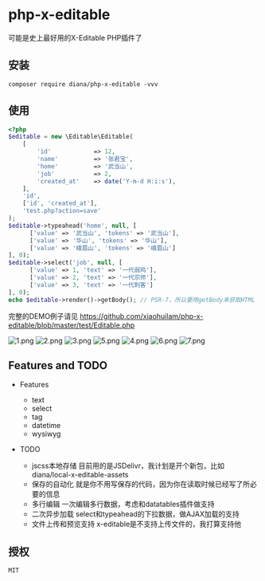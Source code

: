 # php-x-editable

可能是史上最好用的X-Editable PHP插件了

## 安装

```
composer require diana/php-x-editable -vvv
```


## 使用

```php
<?php
$editable = new \Editable\Editable(
    [
        'id'            => 12,
        'name'          => '张君宝',
        'home'          => '武当山',
        'job'           => 2,
        'created_at'    => date('Y-m-d H:i:s'),
    ], 
    'id', 
    ['id', 'created_at'], 
    'test.php?action=save'
);
$editable->typeahead('home', null, [
      ['value' => '武当山', 'tokens' => '武当山'],
      ['value' => '华山', 'tokens' => '华山'],
      ['value' => '峨眉山', 'tokens' => '峨眉山']
], 0);
$editable->select('job', null, [
      ['value' => 1, 'text' => '一代弱鸡'],
      ['value' => 2, 'text' => '一代宗师'],
      ['value' => 3, 'text' => '一代刺客']
], 0);
echo $editable->render()->getBody(); // PSR-7，所以要用getBody来获取HTML
```

完整的DEMO例子请见 https://github.com/xiaohuilam/php-x-editable/blob/master/test/Editable.php

![1.png](https://ooo.0o0.ooo/2017/11/09/5a042ab5a73db.png)
![2.png](https://ooo.0o0.ooo/2017/11/09/5a042ab5cc6a1.png)
![3.png](https://ooo.0o0.ooo/2017/11/09/5a042ab5cf328.png)
![5.png](https://ooo.0o0.ooo/2017/11/09/5a042ab5e86fd.png)
![4.png](https://ooo.0o0.ooo/2017/11/09/5a042ab5f2f18.png)
![6.png](https://ooo.0o0.ooo/2017/11/09/5a042ab6068d1.png)
![7.png](https://ooo.0o0.ooo/2017/11/09/5a042ab610250.png)


## Features and TODO

 - Features
     - text 
     - select 
     - tag
     - datetime
     - wysiwyg

 - TODO
     - jscss本地存储       目前用的是JSDelivr，我计划是开个新包，比如diana/local-x-editable-assets
     - 保存的自动化         就是你不用写保存的代码，因为你在读取时候已经写了所必要的信息
     - 多行编辑             一次编辑多行数据，考虑和datatables插件做支持
     - 二次异步加载         select和typeahead的下拉数据，做AJAX加载的支持
     - 文件上传和预览支持    x-editable是不支持上传文件的，我打算支持他


## 授权

```
MIT
```
